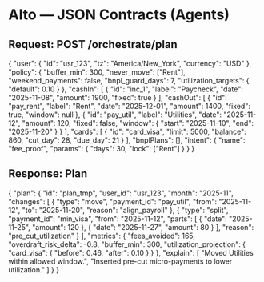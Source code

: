 # Alto — JSON Contracts (Agents)

## Request: POST /orchestrate/plan
{
  "user": { "id": "usr_123", "tz": "America/New_York", "currency": "USD" },
  "policy": { "buffer_min": 300, "never_move": ["Rent"], "weekend_payments": false,
              "bnpl_guard_days": 7, "utilization_targets": { "default": 0.10 } },
  "cashIn": [ { "id": "inc_1", "label": "Paycheck", "date": "2025-11-08", "amount": 1900, "fixed": true } ],
  "cashOut": [
    { "id": "pay_rent", "label": "Rent", "date": "2025-12-01", "amount": 1400, "fixed": true, "window": null },
    { "id": "pay_util", "label": "Utilities", "date": "2025-11-12", "amount": 120, "fixed": false,
      "window": { "start": "2025-11-10", "end": "2025-11-20" } }
  ],
  "cards": [ { "id": "card_visa", "limit": 5000, "balance": 860, "cut_day": 28, "due_day": 21 } ],
  "bnplPlans": [],
  "intent": { "name": "fee_proof", "params": { "days": 30, "lock": ["Rent"] } }
}

## Response: Plan
{
  "plan": {
    "id": "plan_tmp",
    "user_id": "usr_123",
    "month": "2025-11",
    "changes": [
      { "type": "move", "payment_id": "pay_util", "from": "2025-11-12", "to": "2025-11-20", "reason": "align_payroll" },
      { "type": "split", "payment_id": "min_visa", "from": "2025-11-12",
        "parts": [ { "date": "2025-11-25", "amount": 120 }, { "date": "2025-11-27", "amount": 80 } ],
        "reason": "pre_cut_utilization" }
    ],
    "metrics": { "fees_avoided": 165, "overdraft_risk_delta": -0.8, "buffer_min": 300,
      "utilization_projection": { "card_visa": { "before": 0.46, "after": 0.10 } } },
    "explain": [ "Moved Utilities within allowed window.", "Inserted pre-cut micro-payments to lower utilization." ]
  }
}
